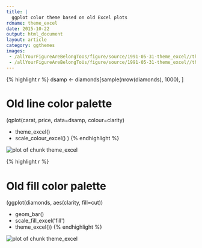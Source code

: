 ```yaml
---
title: |
  ggplot color theme based on old Excel plots
rdname: theme_excel
date: 2015-10-22
output: html_document
layout: article
category: ggthemes
images:
 - /allYourFigureAreBelongToUs/figure/source/1991-05-31-theme_excel//theme_excel-1.png
 - /allYourFigureAreBelongToUs/figure/source/1991-05-31-theme_excel//theme_excel-2.png
---
```





{% highlight r %}
dsamp <- diamonds[sample(nrow(diamonds), 1000), ]
# Old line color palette
(qplot(carat, price, data=dsamp, colour=clarity)
 + theme_excel()
 + scale_colour_excel() )
{% endhighlight %}

![plot of chunk theme_excel](/allYourFigureAreBelongToUs/figure/source/1991-05-31-theme_excel/theme_excel-1.png) 

{% highlight r %}
# Old fill color palette
(ggplot(diamonds, aes(clarity, fill=cut))
+ geom_bar()
+ scale_fill_excel('fill')
+ theme_excel())
{% endhighlight %}

![plot of chunk theme_excel](/allYourFigureAreBelongToUs/figure/source/1991-05-31-theme_excel/theme_excel-2.png) 